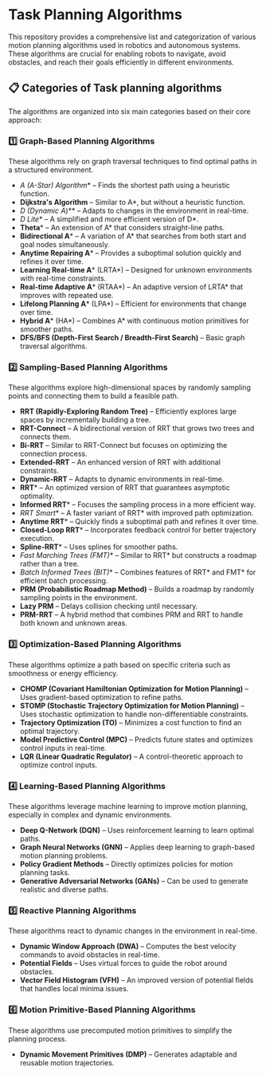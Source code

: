 # Task Planning Algorithms

This repository provides a comprehensive list and categorization of various motion planning algorithms used in robotics and autonomous systems. These algorithms are crucial for enabling robots to navigate, avoid obstacles, and reach their goals efficiently in different environments.

## 📋 Categories of Task planning algorithms

The algorithms are organized into six main categories based on their core approach:

### 1️⃣ **Graph-Based Planning Algorithms**
These algorithms rely on graph traversal techniques to find optimal paths in a structured environment.

- **A* (A-Star) Algorithm** – Finds the shortest path using a heuristic function.
- **Dijkstra's Algorithm** – Similar to A*, but without a heuristic function.
- **D* (Dynamic A*)** – Adapts to changes in the environment in real-time.
- **D* Lite** – A simplified and more efficient version of D*.
- **Theta*** – An extension of A* that considers straight-line paths.
- **Bidirectional A*** – A variation of A* that searches from both start and goal nodes simultaneously.
- **Anytime Repairing A*** – Provides a suboptimal solution quickly and refines it over time.
- **Learning Real-time A*** (LRTA*) – Designed for unknown environments with real-time constraints.
- **Real-time Adaptive A*** (RTAA*) – An adaptive version of LRTA* that improves with repeated use.
- **Lifelong Planning A*** (LPA*) – Efficient for environments that change over time.
- **Hybrid A*** (HA*) – Combines A* with continuous motion primitives for smoother paths.
- **DFS/BFS (Depth-First Search / Breadth-First Search)** – Basic graph traversal algorithms.

### 2️⃣ **Sampling-Based Planning Algorithms**
These algorithms explore high-dimensional spaces by randomly sampling points and connecting them to build a feasible path.

- **RRT (Rapidly-Exploring Random Tree)** – Efficiently explores large spaces by incrementally building a tree.
- **RRT-Connect** – A bidirectional version of RRT that grows two trees and connects them.
- **Bi-RRT** – Similar to RRT-Connect but focuses on optimizing the connection process.
- **Extended-RRT** – An enhanced version of RRT with additional constraints.
- **Dynamic-RRT** – Adapts to dynamic environments in real-time.
- **RRT*** – An optimized version of RRT that guarantees asymptotic optimality.
- **Informed RRT*** – Focuses the sampling process in a more efficient way.
- **RRT* Smart** – A faster variant of RRT* with improved path optimization.
- **Anytime RRT*** – Quickly finds a suboptimal path and refines it over time.
- **Closed-Loop RRT*** – Incorporates feedback control for better trajectory execution.
- **Spline-RRT*** – Uses splines for smoother paths.
- **Fast Marching Trees (FMT*)** – Similar to RRT* but constructs a roadmap rather than a tree.
- **Batch Informed Trees (BIT*)** – Combines features of RRT* and FMT* for efficient batch processing.
- **PRM (Probabilistic Roadmap Method)** – Builds a roadmap by randomly sampling points in the environment.
- **Lazy PRM** – Delays collision checking until necessary.
- **PRM-RRT** – A hybrid method that combines PRM and RRT to handle both known and unknown areas.

### 3️⃣ **Optimization-Based Planning Algorithms**
These algorithms optimize a path based on specific criteria such as smoothness or energy efficiency.

- **CHOMP (Covariant Hamiltonian Optimization for Motion Planning)** – Uses gradient-based optimization to refine paths.
- **STOMP (Stochastic Trajectory Optimization for Motion Planning)** – Uses stochastic optimization to handle non-differentiable constraints.
- **Trajectory Optimization (TO)** – Minimizes a cost function to find an optimal trajectory.
- **Model Predictive Control (MPC)** – Predicts future states and optimizes control inputs in real-time.
- **LQR (Linear Quadratic Regulator)** – A control-theoretic approach to optimize control inputs.

### 4️⃣ **Learning-Based Planning Algorithms**
These algorithms leverage machine learning to improve motion planning, especially in complex and dynamic environments.

- **Deep Q-Network (DQN)** – Uses reinforcement learning to learn optimal paths.
- **Graph Neural Networks (GNN)** – Applies deep learning to graph-based motion planning problems.
- **Policy Gradient Methods** – Directly optimizes policies for motion planning tasks.
- **Generative Adversarial Networks (GANs)** – Can be used to generate realistic and diverse paths.

### 5️⃣ **Reactive Planning Algorithms**
These algorithms react to dynamic changes in the environment in real-time.

- **Dynamic Window Approach (DWA)** – Computes the best velocity commands to avoid obstacles in real-time.
- **Potential Fields** – Uses virtual forces to guide the robot around obstacles.
- **Vector Field Histogram (VFH)** – An improved version of potential fields that handles local minima issues.

### 6️⃣ **Motion Primitive-Based Planning Algorithms**
These algorithms use precomputed motion primitives to simplify the planning process.

- **Dynamic Movement Primitives (DMP)** – Generates adaptable and reusable motion trajectories.


